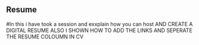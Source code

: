 ## Resume
#In this i have took a session and exxplain how you can host AND CREATE A DIGITAL RESUME 
ALSO I SHOWN HOW TO ADD THE LINKS AND SEPERATE THE RESUME COLOUMN IN CV 
